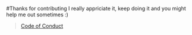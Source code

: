 #Thanks for contributing
I really appriciate it, keep doing it and you might help me out sometimes :)
> [Code of Conduct](#code_of_conduct)

